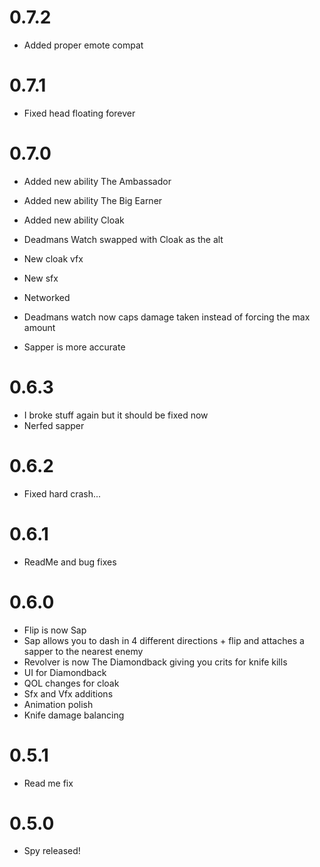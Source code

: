 # 0.7.2

- Added proper emote compat

# 0.7.1

- Fixed head floating forever

# 0.7.0

- Added new ability The Ambassador

- Added new ability The Big Earner

- Added new ability Cloak

- Deadmans Watch swapped with Cloak as the alt

- New cloak vfx

- New sfx

- Networked

- Deadmans watch now caps damage taken instead of forcing the max amount

- Sapper is more accurate

# 0.6.3

- I broke stuff again but it should be fixed now
- Nerfed sapper

# 0.6.2

- Fixed hard crash...

# 0.6.1

- ReadMe and bug fixes

# 0.6.0

- Flip is now Sap
- Sap allows you to dash in 4 different directions + flip and attaches a sapper to the nearest enemy
- Revolver is now The Diamondback giving you crits for knife kills
- UI for Diamondback
- QOL changes for cloak
- Sfx and Vfx additions
- Animation polish
- Knife damage balancing

# 0.5.1

- Read me fix

# 0.5.0

- Spy released!